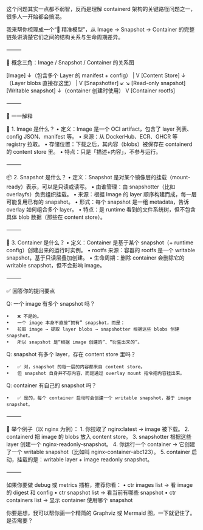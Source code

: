 这个问题其实一点都不弱智，反而是理解 containerd 架构的关键路径问题之一，很多人一开始都会搞混。

我来帮你梳理成一个“🧠 精准模型”，从 Image → Snapshot → Container 的完整链条讲清楚它们之间的结构关系与生命周期差异。

⸻

🔁 概念三角：Image / Snapshot / Container 的关系图

[Image]
  ↓（包含多个 Layer 的 manifest + config）
  |
  V
[Content Store]
  ↓（Layer blobs 直接存这里）
  |
  V
[Snapshotter]
  ↙️         ↘️
[Read-only snapshot]  [Writable snapshot]
          ↓（container 创建时使用）
          V
     [Container rootfs]


⸻

🧩 一一解释

🧱 1. Image 是什么？
	•	定义：Image 是一个 OCI artifact，包含了 layer 列表、config JSON、manifest 等。
	•	来源：从 DockerHub、ECR、GHCR 等 registry 拉取。
	•	存储位置：下载之后，其内容（blobs）被保存在 containerd 的 content store 里。
	•	特点：只是「描述+内容」，不参与运行。

⸻

📦 2. Snapshot 是什么？
	•	定义：Snapshot 是对某个镜像层的挂载（mount-ready）表示，可以是只读或读写。
	•	由谁管理：由 snapshotter（比如 overlayfs）负责组织挂载。
	•	来源：根据 Image 的 layer 顺序构建而成，每一层可能复用已有的 snapshot。
	•	形式：每个 snapshot 是一组 metadata，告诉 overlay 如何组合多个 layer。
	•	特点：是 runtime 看到的文件系统树，但不包含具体 blob 数据（那些在 content store）。

⸻

🚀 3. Container 是什么？
	•	定义：Container 是基于某个 snapshot（+ runtime config）创建出来的运行时实例。
	•	rootfs 来源：容器的 rootfs 是一个 writable snapshot，基于只读层叠加创建。
	•	生命周期：删除 container 会删除它的 writable snapshot，但不会影响 image。

⸻

✅ 回答你的提问要点

Q: 一个 image 有多个 snapshot 吗？

	•	❌ 不是的。
	•	一个 image 本身不直接“拥有” snapshot，而是：
	•	拉取 image → 提取 layer blobs → snapshotter 根据这些 blobs 创建 snapshot。
	•	所以 snapshot 是“根据 image 创建的”、“衍生出来的”。

Q: snapshot 有多个 layer，存在 content store 里吗？

	•	✅ 对，snapshot 的每一层的内容都来自 content store。
	•	但 snapshot 自身并不存内容，而是通过 overlay mount 指令把内容挂出来。

Q: container 有自己的 snapshot 吗？

	•	✅ 是的，每个 container 启动时会创建一个 writable snapshot，基于 image snapshot。

⸻

📌 举个例子（以 nginx 为例）：
	1.	你拉取了 nginx:latest → image 被下载。
	2.	containerd 把 image 的 blobs 放入 content store。
	3.	snapshotter 根据这些 layer 创建一个 nginx-readonly-snapshot。
	4.	你运行一个 container → 它创建了一个 writable snapshot（比如叫 nginx-container-abc123）。
	5.	container 启动，挂载的是：writable layer + image readonly snapshot。

⸻

如果你要做 debug 或 metrics 插桩，推荐你看：
	•	ctr images list  → 看 image 的 digest 和 config
	•	ctr snapshot list → 看当前有哪些 snapshot
	•	ctr containers list → 显示 container 使用哪个 snapshot

你要是想，我可以帮你画一个精简的 Graphviz 或 Mermaid 图，一下就记住了。是否需要？